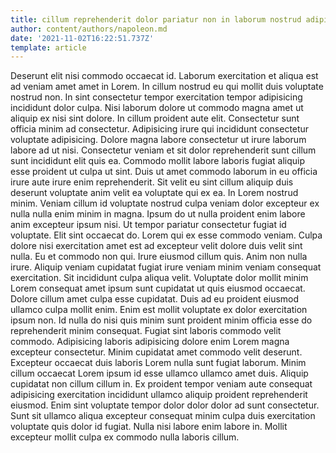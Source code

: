 ```yaml
---
title: cillum reprehenderit dolor pariatur non in laborum nostrud adipisicing eu
author: content/authors/napoleon.md
date: '2021-11-02T16:22:51.737Z'
template: article
---
```


Deserunt elit nisi commodo occaecat id. Laborum exercitation et aliqua est ad veniam amet amet in Lorem. In cillum nostrud eu qui mollit duis voluptate nostrud non. In sint consectetur tempor exercitation tempor adipisicing incididunt dolor culpa.
Nisi laborum dolore ut commodo magna amet ut aliquip ex nisi sint dolore. In cillum proident aute elit. Consectetur sunt officia minim ad consectetur. Adipisicing irure qui incididunt consectetur voluptate adipisicing. Dolore magna labore consectetur ut irure laborum labore ad ut nisi. Consectetur veniam et sit dolor reprehenderit sunt cillum sunt incididunt elit quis ea.
Commodo mollit labore laboris fugiat aliquip esse proident ut culpa ut sint. Duis ut amet commodo laborum in eu officia irure aute irure enim reprehenderit. Sit velit eu sint cillum aliquip duis deserunt voluptate anim velit ea voluptate qui ex ea. In Lorem nostrud minim. Veniam cillum id voluptate nostrud culpa veniam dolor excepteur ex nulla nulla enim minim in magna.
Ipsum do ut nulla proident enim labore anim excepteur ipsum nisi. Ut tempor pariatur consectetur fugiat id voluptate. Elit sint occaecat do. Lorem qui ex esse commodo veniam. Culpa dolore nisi exercitation amet est ad excepteur velit dolore duis velit sint nulla. Eu et commodo non qui. Irure eiusmod cillum quis.
Anim non nulla irure. Aliquip veniam cupidatat fugiat irure veniam minim veniam consequat exercitation. Sit incididunt culpa aliqua velit. Voluptate dolor mollit minim Lorem consequat amet ipsum sunt cupidatat ut quis eiusmod occaecat. Dolore cillum amet culpa esse cupidatat. Duis ad eu proident eiusmod ullamco culpa mollit enim. Enim est mollit voluptate ex dolor exercitation ipsum non.
Id nulla do nisi quis minim sunt proident minim officia esse do reprehenderit minim consequat. Fugiat sint laboris commodo velit commodo. Adipisicing laboris adipisicing dolore enim Lorem magna excepteur consectetur. Minim cupidatat amet commodo velit deserunt. Excepteur occaecat duis laboris Lorem nulla sunt fugiat laborum. Minim cillum occaecat Lorem ipsum id esse ullamco ullamco amet duis.
Aliquip cupidatat non cillum cillum in. Ex proident tempor veniam aute consequat adipisicing exercitation incididunt ullamco aliquip proident reprehenderit eiusmod. Enim sint voluptate tempor dolor dolor dolor ad sunt consectetur. Sunt sit ullamco aliqua excepteur consequat minim culpa duis exercitation voluptate quis dolor id fugiat. Nulla nisi labore enim labore in. Mollit excepteur mollit culpa ex commodo nulla laboris cillum.
